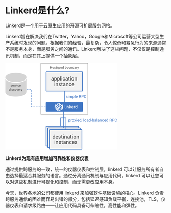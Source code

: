 # Linkerd是什么?

Linkerd是一个用于云原生应用的开源可扩展服务网格。

Linkerd旨在解决我们在Twitter，Yahoo，Google和Microsoft等公司运营大型生产系统时发现的问题。根据我们的经验，最复杂，令人惊奇和紧急行为的来源通常不是服务本身，而是服务之间的通讯。Linkerd解决了这些问题，不仅仅是控制通讯机制，而是在其上提供一个抽象层。

![](images/diagram-individual-instance.png)

**Linkerd为现有应用增加可靠性和仪器仪表**

通过提供跨服务的一致，统一的仪器仪表和控制层，linkerd 可以让服务所有者自由选择最适合其服务的语言。通过分离通讯机制与应用代码，linkerd 可以让您可以对这些机制进行可视化和控制，而无需更改应用本身。

今天，世界各地的公司都使用 linkerd 来加强软件基础设施的核心。Linkerd 负责跨服务通信的困难而容易出错的部分，包括延迟感知负载平衡，连接池，TLS，仪器仪表和请求级路由——让应用代码具备可伸缩性，高性能和弹性。
